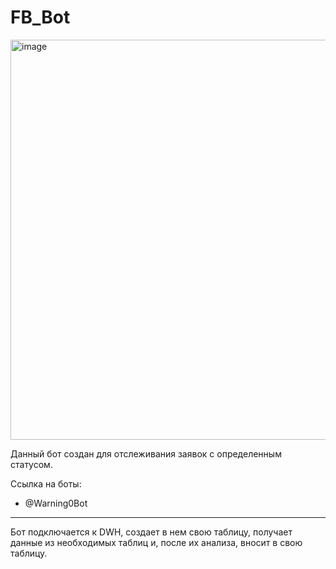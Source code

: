 # FB_Bot

<img width="640" height="640" alt="image" src="https://github.com/user-attachments/assets/c5083396-aab4-44c5-85df-5f00bfda34a1" />

Данный бот создан для отслеживания заявок с определенным статусом.

Ссылка на боты:
- @Warning0Bot

---

Бот подключается к DWH, создает в нем свою таблицу, получает данные из необходимых таблиц и, после их анализа, вносит в свою таблицу.
